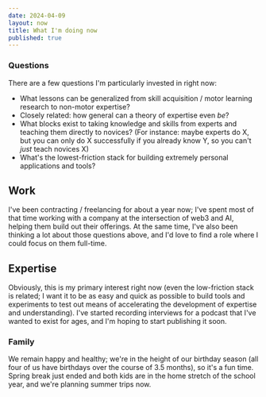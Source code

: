 ```yaml
---
date: 2024-04-09
layout: now
title: What I'm doing now
published: true
---
```


### Questions

There are a few questions I'm particularly invested in right now:

- What lessons can be generalized from skill acquisition / motor learning research to non-motor expertise?
- Closely related: how general can a theory of expertise even *be*?
- What blocks exist to taking knowledge and skills from experts and teaching them directly to novices? (For instance: maybe experts do X, but you can only do X successfully if you already know Y, so you can't *just* teach novices X)
- What's the lowest-friction stack for building extremely personal applications and tools?

## Work

I've been contracting / freelancing for about a year now; I've spent most of that time working with a company at the intersection of web3 and AI, helping them build out their offerings. At the same time, I've also been thinking a lot about those questions above, and I'd love to find a role where I could focus on them full-time.

## Expertise

Obviously, this is my primary interest right now (even the low-friction stack is related; I want it to be as easy and quick as possible to build tools and experiments to test out means of accelerating the development of expertise and understanding). I've started recording interviews for a podcast that I've wanted to exist for ages, and I'm hoping to start publishing it soon.

### Family

We remain happy and healthy; we're in the height of our birthday season (all four of us have birthdays over the course of 3.5 months), so it's a fun time. Spring break just ended and both kids are in the home stretch of the school year, and we're planning summer trips now.

